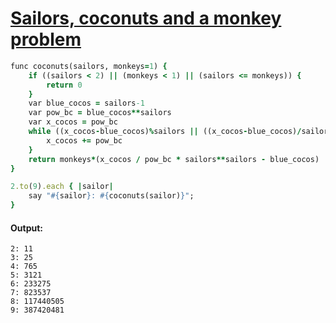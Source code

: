 [1]: http://rosettacode.org/wiki/Sailors,_coconuts_and_a_monkey_problem

# [Sailors, coconuts and a monkey problem][1]

```ruby
func coconuts(sailors, monkeys=1) {
    if ((sailors < 2) || (monkeys < 1) || (sailors <= monkeys)) {
        return 0
    }
    var blue_cocos = sailors-1
    var pow_bc = blue_cocos**sailors
    var x_cocos = pow_bc
    while ((x_cocos-blue_cocos)%sailors || ((x_cocos-blue_cocos)/sailors < 1)) {
        x_cocos += pow_bc
    }
    return monkeys*(x_cocos / pow_bc * sailors**sailors - blue_cocos)
}

2.to(9).each { |sailor|
    say "#{sailor}: #{coconuts(sailor)}";
}
```

#### Output:
```
2: 11
3: 25
4: 765
5: 3121
6: 233275
7: 823537
8: 117440505
9: 387420481
```
